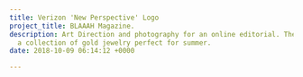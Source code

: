 ```yaml
---
title: Verizon 'New Perspective' Logo
project_title: BLAAAH Magazine.
description: Art Direction and photography for an online editorial. The series highlights
  a collection of gold jewelry perfect for summer.
date: 2018-10-09 06:14:12 +0000

---
```

